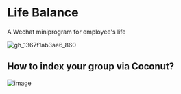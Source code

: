 # Life Balance
A Wechat miniprogram for employee's life

![gh_1367f1ab3ae6_860](https://user-images.githubusercontent.com/14801837/137245752-3eb634ec-93a9-4185-b541-50ba0f277d52.jpg)

## How to index your group via Coconut?
![image](https://user-images.githubusercontent.com/14801837/138214169-d2d1665e-6f1b-44bd-bd74-f886c28c944b.png)

